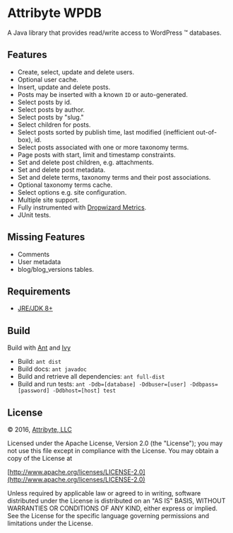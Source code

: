 # Attribyte WPDB

A Java library that provides read/write access to WordPress &trade; databases.

Features
--------

* Create, select, update and delete users.
* Optional user cache.
* Insert, update and delete posts.
* Posts may be inserted with a known `ID` or auto-generated.
* Select posts by id.
* Select posts by author.
* Select posts by "slug."
* Select children for posts.
* Select posts sorted by publish time, last modified (inefficient out-of-box), id.
* Select posts associated with one or more taxonomy terms.
* Page posts with start, limit and timestamp constraints.
* Set and delete post children, e.g. attachments.
* Set and delete post metadata.
* Set and delete terms, taxonomy terms and their post associations.
* Optional taxonomy terms cache.   
* Select options e.g. site configuration.
* Multiple site support.
* Fully instrumented with [Dropwizard Metrics](http://metrics.dropwizard.io/3.1.0/).
* JUnit tests.
 
Missing Features
----------------

* Comments
* User metadata
* blog/blog_versions tables.

Requirements
------------

* [JRE/JDK 8+](http://www.oracle.com/technetwork/java/javase/downloads/index.html) 

Build
-----

Build with [Ant](http://ant.apache.org/) and [Ivy](http://ant.apache.org/ivy/)

* Build: `ant dist`
* Build docs: `ant javadoc`
* Build and retrieve all dependencies: `ant full-dist`
* Build and run tests: `ant -Ddb=[database] -Ddbuser=[user] -Ddbpass=[password] -Ddbhost=[host] test`

License
-------

&copy; 2016, [Attribyte, LLC](https://attribyte.com)

Licensed under the Apache License, Version 2.0 (the "License"); you may not use this file except in compliance with the License. You may obtain a copy of the License at

[http://www.apache.org/licenses/LICENSE-2.0](http://www.apache.org/licenses/LICENSE-2.0)

Unless required by applicable law or agreed to in writing, software distributed under the License is distributed on an "AS IS" BASIS, 
WITHOUT WARRANTIES OR CONDITIONS OF ANY KIND, either express or implied. See the License for the specific language governing permissions and limitations under the License.